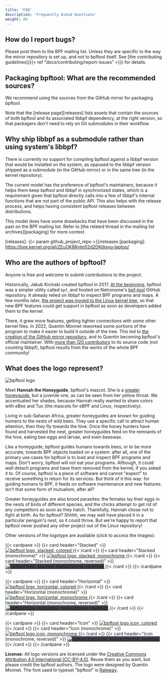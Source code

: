 ```yaml
---
title: 'FAQ'
description: 'Frequently Asked Questions'
weight: 80
---
```


## How do I report bugs?

Please post them to the BPF mailing list. Unless they are specific to the way
the mirror repository is set up, and not to bpftool itself. See [the
contributing guidelines]({{< ref "docs/contributing/report-issues" >}}) for
details.

## Packaging bpftool: What are the recommended sources?

We recommend using the sources from the GitHub mirror for packaging bpftool.

Note that the [release page][releases] lists assets that contain the sources of
both bpftool and its associated libbpf dependency, at the right version, so
that packagers don't need to rely on Git submodules in their workflow.

## Why ship libbpf as a submodule rather than using system's libbpf?

There is currently no support for compiling bpftool against a libbpf version
that would be installed on the system, as opposed to the libbpf version shipped
as a submodule (in the GitHub mirror) or in the same tree (in the kernel
repository).

The current model has the preference of bpftool's maintainers, because it helps
them keep bpftool and libbpf in synchronized states, which is a requirement
given that bpftool directly calls into a few of libbpf's internal functions
that are not part of the public API. This also helps with the release process, and helps having consistent bpftool releases between distributions.

This model does have some drawbacks that have been discussed in the past on the
BPF mailing list. Refer to [the related thread in the mailing list
archives][packaging] for more context.

[releases]: {{< param github_project_repo >}}/releases
[packaging]: https://lore.kernel.org/all/ZEuOK8Rvlm52d2DK@syu-laptop/

## Who are the authors of bpftool?

Anyone is free and welcome to submit contributions to the project.

Historically, Jakub Kicinski created bpftool in 2017. [At the
beginning][first-commit], bpftool was a simpler utility called `bpf`, and
hosted on Netronome's [bpf-tool] GitHub repository. It already relied on libbpf
to inspect BPF programs and maps. A few months later, [the project was moved to
the Linux kernel tree][bpftool-kernel], so that new BPF features could get
support in bpftool as soon as developers added them to the kernel.

There, it grew more features, getting tighter connections with some other
kernel files. In 2022, Quentin Monnet reworked some portions of the program to
make it easier to build it outside of the tree. This led to [the creation of
the GitHub mirror repository][mirror-mail], and to Quentin becoming bpftool's
official maintainer. With [more than 120 contributors][contributors] to its
source code (not counting libbpf), bpftool results from the works of the whole
BPF community!

[first-commit]: https://github.com/Netronome/bpf-tool/commit/64be4aa83e7438b2a70cb5c64eae5086101c5b0d
[bpf-tool]: https://github.com/Netronome/bpf-tool
[bpftool-kernel]: https://git.kernel.org/pub/scm/linux/kernel/git/torvalds/linux.git/commit/?h=71bb428fe2c19512ac671d5ee16ef3e73e1b49a8
[mirror-mail]: https://lore.kernel.org/bpf/267a35a6-a045-c025-c2d9-78afbf6fc325@isovalent.com/
[contributors]: https://git.kernel.org/pub/scm/linux/kernel/git/torvalds/linux.git/log/tools/bpf/bpftool

## What does the logo represent?

![bpftool logo](/bpftool_stacked_color.svg)

Meet **Hannah the Honeyguide**, bpftool's mascot. She is a [greater
honeyguide](https://en.wikipedia.org/wiki/Greater_honeyguide), but a juvenile
one, as can be seen from her yellow throat. We accentuated her shades, because
Hannah really wanted to share colors with eBee and Tux (the mascots for eBPF
and Linux, respectively).

Living in sub-Saharan Africa, greater honeyguides are known for guiding humans
to the nests of wild bees. They use a specific call to attract human attention,
then they fly towards the hive. Once the honey hunters have found and harvested
the nest, greater honeyguides feed on the remnants of the hive, eating bee eggs
and larvae, and even beeswax.

Like a honeyguide, bpftool guides humans towards bees, or to be more accurate,
towards BPF objects loaded on a system: after all, one of the primary use cases
for bpftool is to load and inspect BPF programs and maps. Don't worry, bpftool
will not eat your programs. Although, it could well detach programs and have
them removed from the kernel, if you asked it to. Of course, bpftool is a piece
of software and cannot "expect" to receive something in return for its
services. But think of it this way: for guiding humans to BPF, it feeds on
software maintenance and new features. Isn't that some form of mutualism, after
all?

Greater honeyguides are also brood parasites: the females lay their eggs in the
nests of birds of different species, and the chicks attempt to get rid of any
competitors as soon as they hatch. Thankfully, Hannah chose not to fight at
birth. As for bpftool? Shhhh, we may well have placed it in a particular
penguin's nest, so it could thrive. But we're happy to report that bpftool
never pushed any other project out of the Linux repository!

Other versions of the logotype are available (click to access the images):

{{< cardpane >}}
  {{< card header="Stacked" >}}
    <a href="/bpftool_stacked_color.svg">
      <img src="/bpftool_stacked_color.svg" alt="bpftool logo, stacked, colored" />
    </a>
  {{< /card >}}
  {{< card header="Stacked (monochrome)" >}}
    <a href="/bpftool_stacked_monochrome.svg">
      <img src="/bpftool_stacked_monochrome.svg" alt="bpftool logo, stacked, monochrome" />
    </a>
  {{< /card >}}
  {{< card header="Stacked (monochrome, reversed)" >}}
    <a href="/bpftool_stacked_monochrome_reversed.svg">
      <img src="/bpftool_stacked_monochrome_reversed.svg" alt="bpftool logo, stacked, monochrome, reversed"  style="background-color: #403f4c;" />
    </a>
  {{< /card >}}
{{< /cardpane >}}

{{< cardpane >}}
  {{< card header="Horizontal" >}}
    <a href="/bpftool_horizontal_color.svg">
      <img src="/bpftool_horizontal_color.svg" alt="bpftool logo, horizontal, colored" />
    </a>
  {{< /card >}}
  {{< card header="Horizontal (monochrome)" >}}
    <a href="/bpftool_horizontal_monochrome.svg">
      <img src="/bpftool_horizontal_monochrome.svg" alt="bpftool logo, horizontal, monochrome" />
    </a>
  {{< /card >}}
  {{< card header="Horizontal (monochrome, reversed)" >}}
    <a href="/bpftool_horizontal_monochrome_reversed.svg">
      <img src="/bpftool_horizontal_monochrome_reversed.svg" alt="bpftool logo, horizontal, monochrome, reversed" style="background-color: #403f4c;" />
    </a>
  {{< /card >}}
{{< /cardpane >}}

{{< cardpane >}}
  {{< card header="Icon" >}}
    <a href="/bpftool_icon_color.svg">
      <img src="/bpftool_icon_color.svg" alt="bpftool logo icon, colored" />
    </a>
  {{< /card >}}
  {{< card header="Icon (monochrome)" >}}
    <a href="/bpftool_icon_monochrome.svg">
      <img src="/bpftool_icon_monochrome.svg" alt="bpftool logo icon, mononchrome" />
    </a>
  {{< /card >}}
  {{< card header="Icon (monochrome, reversed)" >}}
    <a href="/bpftool_icon_monochrome_reversed.svg">
      <img src="/bpftool_icon_monochrome_reversed.svg" alt="bpftool logo icon, mononchrome, reversed" style="background-color: #403f4c;" />
    </a>
  {{< /card >}}
{{< /cardpane >}}

**License:** All logo versions are licensed under the [Creative Commons
Attribution 4.0 International (CC-BY-4.0)][cc-by-4.0]. Reuse them as you want,
but please credit the bpftool authors. The logo were designed by Quentin
Monnet. The font used to typeset "bpftool" is
[Raleway](https://www.theleagueofmoveabletype.com/raleway).

[cc-by-4.0]: https://img.shields.io/badge/License-CC_BY_4.0-lightgrey.svg
